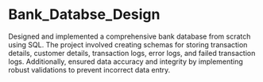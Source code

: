 # Bank_Databse_Design

Designed and implemented a comprehensive bank database from scratch using SQL. The project involved creating schemas for storing transaction details, customer details, transaction logs, error logs, and failed transaction logs. Additionally,  ensured data accuracy and integrity by implementing robust validations to prevent incorrect data entry.
